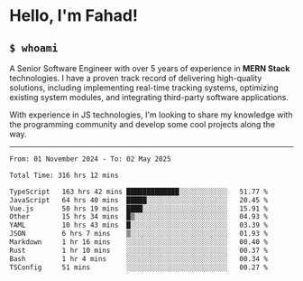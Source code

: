 <h1>Hello, I'm Fahad!</h1>

<h2><code>$ whoami</code></h2>

A Senior Software Engineer with over 5 years of experience in **MERN Stack** technologies. I have a proven track record of delivering high-quality solutions, including implementing real-time tracking systems, optimizing existing system modules, and integrating third-party software applications.

With experience in JS technologies, I'm looking to share my knowledge with the programming community and develop some cool projects along the way.

---

<!--START_SECTION:waka-->

```txt
From: 01 November 2024 - To: 02 May 2025

Total Time: 316 hrs 12 mins

TypeScript   163 hrs 42 mins █████████████░░░░░░░░░░░░   51.77 %
JavaScript   64 hrs 40 mins  █████░░░░░░░░░░░░░░░░░░░░   20.45 %
Vue.js       50 hrs 19 mins  ████░░░░░░░░░░░░░░░░░░░░░   15.91 %
Other        15 hrs 34 mins  █▒░░░░░░░░░░░░░░░░░░░░░░░   04.93 %
YAML         10 hrs 43 mins  █░░░░░░░░░░░░░░░░░░░░░░░░   03.39 %
JSON         6 hrs 7 mins    ▒░░░░░░░░░░░░░░░░░░░░░░░░   01.93 %
Markdown     1 hr 16 mins    ░░░░░░░░░░░░░░░░░░░░░░░░░   00.40 %
Rust         1 hr 10 mins    ░░░░░░░░░░░░░░░░░░░░░░░░░   00.37 %
Bash         1 hr 4 mins     ░░░░░░░░░░░░░░░░░░░░░░░░░   00.34 %
TSConfig     51 mins         ░░░░░░░░░░░░░░░░░░░░░░░░░   00.27 %
```

<!--END_SECTION:waka-->

<!--
**heyFahad/heyFahad** is a ✨ _special_ ✨ repository because its `README.md` (this file) appears on your GitHub profile.

Here are some ideas to get you started:

- 🔭 I’m currently working on ...
- 🌱 I’m currently learning ...
- 👯 I’m looking to collaborate on ...
- 🤔 I’m looking for help with ...
- 💬 Ask me about ...
- 📫 How to reach me: ...
- 😄 Pronouns: ...
- ⚡ Fun fact: ...
-->
